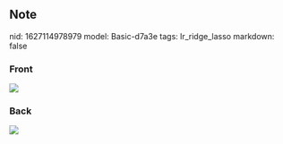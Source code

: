 ## Note
nid: 1627114978979
model: Basic-d7a3e
tags: lr_ridge_lasso
markdown: false

### Front
<img src="paste-c23bf4f25a051d7a8348ad57096b9de8fc7bd6f6.jpg">

### Back
<img src="paste-141d0ecb5a70cb7c6bb0d0e28c757969841dcb8c.jpg">
